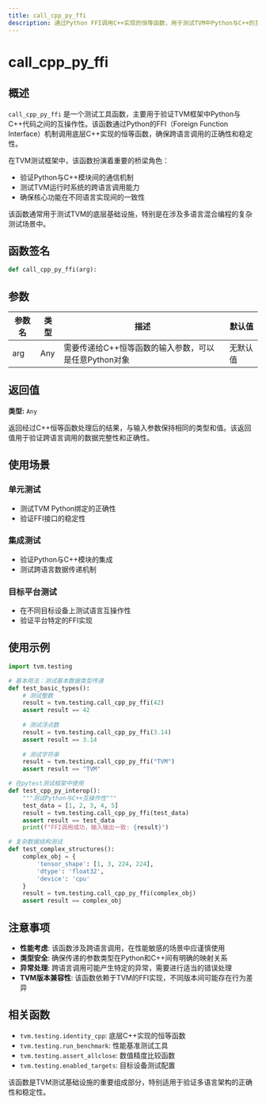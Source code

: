 ```yaml
---
title: call_cpp_py_ffi
description: 通过Python FFI调用C++实现的恒等函数，用于测试TVM中Python与C++的互操作性
---
```


# call_cpp_py_ffi

## 概述

`call_cpp_py_ffi` 是一个测试工具函数，主要用于验证TVM框架中Python与C++代码之间的互操作性。该函数通过Python的FFI（Foreign Function Interface）机制调用底层C++实现的恒等函数，确保跨语言调用的正确性和稳定性。

在TVM测试框架中，该函数扮演着重要的桥梁角色：
- 验证Python与C++模块间的通信机制
- 测试TVM运行时系统的跨语言调用能力
- 确保核心功能在不同语言实现间的一致性

该函数通常用于测试TVM的底层基础设施，特别是在涉及多语言混合编程的复杂测试场景中。

## 函数签名

```python
def call_cpp_py_ffi(arg):
```

## 参数

| 参数名 | 类型 | 描述 | 默认值 |
|--------|------|------|--------|
| arg | Any | 需要传递给C++恒等函数的输入参数，可以是任意Python对象 | 无默认值 |

## 返回值

**类型:** `Any`

返回经过C++恒等函数处理后的结果，与输入参数保持相同的类型和值。该返回值用于验证跨语言调用的数据完整性和正确性。

## 使用场景

### 单元测试
- 测试TVM Python绑定的正确性
- 验证FFI接口的稳定性

### 集成测试
- 验证Python与C++模块的集成
- 测试跨语言数据传递机制

### 目标平台测试
- 在不同目标设备上测试语言互操作性
- 验证平台特定的FFI实现

## 使用示例

```python
import tvm.testing

# 基本用法：测试基本数据类型传递
def test_basic_types():
    # 测试整数
    result = tvm.testing.call_cpp_py_ffi(42)
    assert result == 42
    
    # 测试浮点数
    result = tvm.testing.call_cpp_py_ffi(3.14)
    assert result == 3.14
    
    # 测试字符串
    result = tvm.testing.call_cpp_py_ffi("TVM")
    assert result == "TVM"

# 在pytest测试框架中使用
def test_cpp_py_interop():
    """测试Python与C++互操作性"""
    test_data = [1, 2, 3, 4, 5]
    result = tvm.testing.call_cpp_py_ffi(test_data)
    assert result == test_data
    print(f"FFI调用成功，输入输出一致: {result}")

# 复杂数据结构测试
def test_complex_structures():
    complex_obj = {
        'tensor_shape': [1, 3, 224, 224],
        'dtype': 'float32',
        'device': 'cpu'
    }
    result = tvm.testing.call_cpp_py_ffi(complex_obj)
    assert result == complex_obj
```

## 注意事项

- **性能考虑**: 该函数涉及跨语言调用，在性能敏感的场景中应谨慎使用
- **类型安全**: 确保传递的参数类型在Python和C++间有明确的映射关系
- **异常处理**: 跨语言调用可能产生特定的异常，需要进行适当的错误处理
- **TVM版本兼容性**: 该函数依赖于TVM的FFI实现，不同版本间可能存在行为差异

## 相关函数

- `tvm.testing.identity_cpp`: 底层C++实现的恒等函数
- `tvm.testing.run_benchmark`: 性能基准测试工具
- `tvm.testing.assert_allclose`: 数值精度比较函数
- `tvm.testing.enabled_targets`: 目标设备测试配置

该函数是TVM测试基础设施的重要组成部分，特别适用于验证多语言架构的正确性和稳定性。